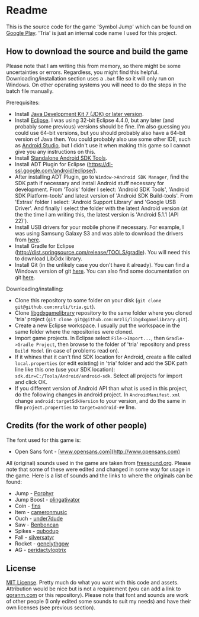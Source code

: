 # Readme

This is the source code for the game 'Symbol Jump' which can be found on [Google Play](https://play.google.com/store/apps/details?id=com.symbolplay.tria.android). 'Tria' is just an internal code name I used for this project.

## How to download the source and build the game

Please note that I am writing this from memory, so there might be some uncertainties or errors. Regardless, you might find this helpful. Downloading/installation section uses a `.bat` file so it will only run on Windows. On other operating systems you will need to do the steps in the batch file manually.

Prerequisites:

  * Install [Java Development Kit 7 (JDK) or later version](http://www.oracle.com/technetwork/java/javase/downloads/index.html).
  * Install [Eclipse](https://eclipse.org/). I was using 32-bit Eclipse 4.4.0, but any later (and probably some previous) versions should be fine. I'm also guessing you could use 64-bit versions, but you should probably also have a 64-bit version of Java then. You could probably also use some other IDE, such as [Android Studio](https://developer.android.com/sdk/index.html), but I didn't use it when making this game so I cannot give you any instructions on this.
  * Install [Standalone Android SDK Tools](https://developer.android.com/sdk/index.html#Other).
  * Install ADT Plugin for Eclipse (https://dl-ssl.google.com/android/eclipse/).
  * After installing ADT Plugin, go to `Window->Android SDK Manager`, find the SDK path if necessary and install Android stuff necessary for development. From 'Tools' folder I select: 'Android SDK Tools', 'Android SDK Platform-tools' and latest version of 'Android SDK Build-tools'. From 'Extras' folder I select: 'Android Support Library' and 'Google USB Driver'. And finally I select the folder with the latest Android version (at the the time I am writing this, the latest version is 'Android 5.1.1 (API 22)').
  * Install USB drivers for your mobile phone if necessary. For example, I was using Samsung Galaxy S3 and was able to download the drivers from [here](http://www.samsung.com/us/support/owners/product/SCH-I535MBBVZW).
  * Install Gradle for Eclipse (http://dist.springsource.com/release/TOOLS/gradle). You will need this to download LibGdx library.
  * Install Git (in the unlikely case you don't have it already). You can find a Windows version of git [here](http://git-scm.com/). You can also find some documentation on git [here](http://git-scm.com/documentation).

Downloading/installing:

  * Clone this repository to some folder on your disk (`git clone git@github.com:mrzli/tria.git`).
  * Clone [libgdxgamelibrary](https://github.com/mrzli/libgdxgamelibrary) repository to the same folder where you cloned 'tria' project (`git clone git@github.com:mrzli/libgdxgamelibrary.git`).
  * Create a new Eclipse workspace. I usually put the workspace in the same folder where the repositories were cloned.
  * Import game projects. In Eclipse select `File->Import...`, then `Gradle->Gradle Project`, then browse to the folder of 'tria' repository and press `Build Model` (in case of problems read on).
  * If it whines that it can't find SDK location for Android, create a file called `local.properties` (or edit existing) in 'tria' folder and add the SDK path line like this one (use your SDK location): `sdk.dir=C:/Tools/Android/android-sdk`. Select all projects for import and click OK.
  * If you different version of Android API than what is used in this project, do the following changes in android project. In `AndroidManifest.xml` change `android:targetSdkVersion` to your version, and do the same in file `project.properties` to `target=android-##` line.

## Credits (for the work of other people)

The font used for this game is:

  * Open Sans font - [www.opensans.com](http://www.opensans.com)

All (original) sounds used in the game are taken from [freesound.org](freesound.org). Please note that some of these were edited and changed in some way for usage in the game. Here is a list of sounds and the links to where the originals can be found:

  * Jump - [Porphyr](http://freesound.org/people/Porphyr/sounds/187567/)
  * Jump Boost - [plingativator](http://freesound.org/people/plingativator/sounds/188869/)
  * Coin - [fins](http://freesound.org/people/fins/sounds/146723/)
  * Item - [cameronmusic](http://freesound.org/people/cameronmusic/sounds/138410/)
  * Ouch - [under7dude](http://freesound.org/people/under7dude/sounds/163441/)
  * Saw - [Benboncan](http://freesound.org/people/Benboncan/sounds/60178/)
  * Spikes - [qubodup](http://freesound.org/people/qubodup/sounds/166535/)
  * Fall - [silversatyr](http://freesound.org/people/silversatyr/sounds/113366/)
  * Rocket - [genelythgow](http://freesound.org/people/genelythgow/sounds/203264/)
  * AG - [peridactyloptrix](http://freesound.org/people/peridactyloptrix/sounds/213384/)

## License

[MIT License](License.txt). Pretty much do what you want with this code and assets. Attribution would be nice but is not a requirement (you can add a link to [goranm.com](http://goranm.com) or this repository). Please note that font and sounds are work of other people (I only edited some sounds to suit my needs) and have their own licenses (see previous section).
